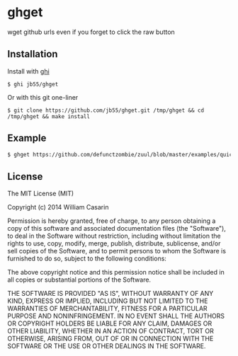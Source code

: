 
# ghget

  wget github urls even if you forget to click the raw button

## Installation

  Install with [ghi](https://github.com/stephenmathieson/ghi)

    $ ghi jb55/ghget

  Or with this git one-liner

    $ git clone https://github.com/jb55/ghget.git /tmp/ghget && cd /tmp/ghget && make install

## Example

```bash
$ ghget https://github.com/defunctzombie/zuul/blob/master/examples/quickstart/.zuul.yml
```

## License

  The MIT License (MIT)

  Copyright (c) 2014 William Casarin

  Permission is hereby granted, free of charge, to any person obtaining a copy
  of this software and associated documentation files (the "Software"), to deal
  in the Software without restriction, including without limitation the rights
  to use, copy, modify, merge, publish, distribute, sublicense, and/or sell
  copies of the Software, and to permit persons to whom the Software is
  furnished to do so, subject to the following conditions:

  The above copyright notice and this permission notice shall be included in
  all copies or substantial portions of the Software.

  THE SOFTWARE IS PROVIDED "AS IS", WITHOUT WARRANTY OF ANY KIND, EXPRESS OR
  IMPLIED, INCLUDING BUT NOT LIMITED TO THE WARRANTIES OF MERCHANTABILITY,
  FITNESS FOR A PARTICULAR PURPOSE AND NONINFRINGEMENT. IN NO EVENT SHALL THE
  AUTHORS OR COPYRIGHT HOLDERS BE LIABLE FOR ANY CLAIM, DAMAGES OR OTHER
  LIABILITY, WHETHER IN AN ACTION OF CONTRACT, TORT OR OTHERWISE, ARISING FROM,
  OUT OF OR IN CONNECTION WITH THE SOFTWARE OR THE USE OR OTHER DEALINGS IN
  THE SOFTWARE.
